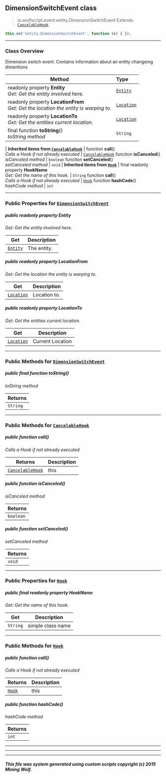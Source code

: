 ## DimensionSwitchEvent __class__

>io.wolfscript.event.entity.DimensionSwitchEvent
>Extends [`CancelableHook`](../CancelableHook.md)
``` javascript
this.on('entity.DimensionSwitchEvent', function (e) { });
```


---

### Class Overview

Dimension switch event. Contains information about an entity changeing dimentions

Method | Type   
--- | :--- 
 readonly property __Entity__ <br> _Get: Get the entity involved here._ | [`Entity`](../../api/entity/Entity.md)
 readonly property __LocationFrom__ <br> _Get: Get the location the entity is warping to._ | [`Location`](../../api/world/position/Location.md)
 readonly property __LocationTo__ <br> _Get: Get the entities current location._ | [`Location`](../../api/world/position/Location.md)
final function __toString__() <br> _toString method_ | `String`
 |
__Inherited items from [`CancelableHook`](../CancelableHook.md)__ |
 function __call__() <br> _Calls a Hook if not already executed_ | [`CancelableHook`](../CancelableHook.md)
 function __isCanceled__() <br> _isCanceled method_ | `boolean`
 function __setCanceled__() <br> _setCanceled method_ | `void`
 |
__Inherited items from [`Hook`](../Hook.md)__ |
final readonly property __HookName__ <br> _Get: Get the name of this hook._ | `String`
 function __call__() <br> _Calls a Hook if not already executed_ | [`Hook`](../Hook.md)
 function __hashCode__() <br> _hashCode method_ | `int`







---


### Public Properties for [`DimensionSwitchEvent`](DimensionSwitchEvent.md)

##### <a id='entity'></a>public  readonly property __Entity__

_Get: Get the entity involved here._

Get | Description
--- | --- 
[`Entity`](../../api/entity/Entity.md) | The entity.



##### <a id='locationfrom'></a>public  readonly property __LocationFrom__

_Get: Get the location the entity is warping to._

Get | Description
--- | --- 
[`Location`](../../api/world/position/Location.md) | Location to.



##### <a id='locationto'></a>public  readonly property __LocationTo__

_Get: Get the entities current location._

Get | Description
--- | --- 
[`Location`](../../api/world/position/Location.md) | Current Location



---

### Public Methods for [`DimensionSwitchEvent`](DimensionSwitchEvent.md)

##### <a id='tostring'></a>public final function __toString__()

_toString method_

Returns | 
--- | 
`String` |


---

### Public Methods for [`CancelableHook`](../CancelableHook.md)

##### <a id='call'></a>public  function __call__()

_Calls a Hook if not already executed_

Returns | Description
--- | --- 
[`CancelableHook`](../CancelableHook.md) | this


##### <a id='iscanceled'></a>public  function __isCanceled__()

_isCanceled method_

Returns | 
--- | 
`boolean` |


##### <a id='setcanceled'></a>public  function __setCanceled__()

_setCanceled method_

Returns | 
--- | 
`void` |


---

### Public Properties for [`Hook`](../Hook.md)

##### <a id='hookname'></a>public final readonly property __HookName__

_Get: Get the name of this hook._

Get | Description
--- | --- 
`String` | simple class name



---

### Public Methods for [`Hook`](../Hook.md)

##### <a id='call'></a>public  function __call__()

_Calls a Hook if not already executed_

Returns | Description
--- | --- 
[`Hook`](../Hook.md) | this


##### <a id='hashcode'></a>public  function __hashCode__()

_hashCode method_

Returns | 
--- | 
`int` |


---


---


---


##### This file was system generated using custom scripts copyright (c) 2015 Mining Wolf.
	

